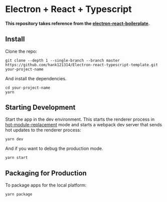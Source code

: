 # Electron + React + Typescript

#### This repository takes reference from the [electron-react-boilerplate](https://github.com/electron-react-boilerplate/electron-react-boilerplate).

## Install
Clone the repo:

```
git clone --depth 1 --single-branch --branch master https://github.com/hank121314/Electron-react-typescript-template.git your-project-name
```

And install the dependencies.

```
cd your-project-name
yarn
```

## Starting Development
Start the app in the dev environment. This starts the renderer process in [hot-module-replacement](https://webpack.js.org/guides/hmr-react/) mode and starts a webpack dev server that sends hot updates to the renderer process:

`
yarn dev
`

And if you want to debug the production mode.

`
yarn start
`


## Packaging for Production
To package apps for the local platform:

`
yarn package
`
